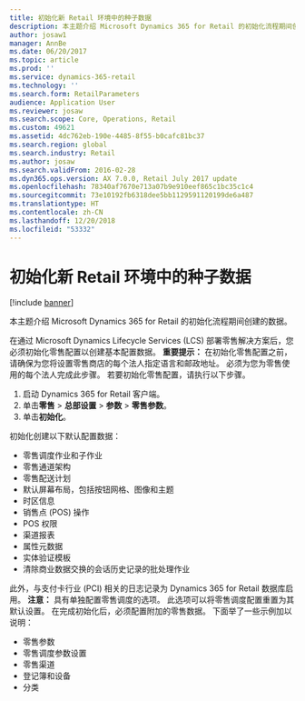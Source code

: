 ```yaml
---
title: 初始化新 Retail 环境中的种子数据
description: 本主题介绍 Microsoft Dynamics 365 for Retail 的初始化流程期间创建的数据。
author: josaw1
manager: AnnBe
ms.date: 06/20/2017
ms.topic: article
ms.prod: ''
ms.service: dynamics-365-retail
ms.technology: ''
ms.search.form: RetailParameters
audience: Application User
ms.reviewer: josaw
ms.search.scope: Core, Operations, Retail
ms.custom: 49621
ms.assetid: 4dc762eb-190e-4485-8f55-b0cafc81bc37
ms.search.region: global
ms.search.industry: Retail
ms.author: josaw
ms.search.validFrom: 2016-02-28
ms.dyn365.ops.version: AX 7.0.0, Retail July 2017 update
ms.openlocfilehash: 78340af7670e713a07b9e910eef865c1bc35c1c4
ms.sourcegitcommit: 73e10192fb6318dee5bb1129591120199de6a487
ms.translationtype: HT
ms.contentlocale: zh-CN
ms.lasthandoff: 12/20/2018
ms.locfileid: "53332"
---
```

# <a name="initialize-seed-data-in-new-retail-environments"></a>初始化新 Retail 环境中的种子数据

[!include [banner](includes/banner.md)]

本主题介绍 Microsoft Dynamics 365 for Retail 的初始化流程期间创建的数据。

在通过 Microsoft Dynamics Lifecycle Services (LCS) 部署零售解决方案后，您必须初始化零售配置以创建基本配置数据。 **重要提示：** 在初始化零售配置之前，请确保为您将设置零售商店的每个法人指定语言和邮政地址。 必须为您为零售使用的每个法人完成此步骤。 若要初始化零售配置，请执行以下步骤。

1.  启动 Dynamics 365 for Retail 客户端。
2.  单击**零售** &gt; **总部设置** &gt; **参数** &gt; **零售参数**。
3.  单击**初始化**。

初始化创建以下默认配置数据：

-   零售调度作业和子作业
-   零售通道架构
-   零售配送计划
-   默认屏幕布局，包括按钮网格、图像和主题
-   时区信息
-   销售点 (POS) 操作
-   POS 权限
-   渠道报表
-   属性元数据
-   实体验证模板
-   清除商业数据交换的会话历史记录的批处理作业

此外，与支付卡行业 (PCI) 相关的日志记录为 Dynamics 365 for Retail 数据库启用。 **注意：** 具有单独配置零售调度的选项。 此选项可以将零售调度配置重置为其默认设置。 在完成初始化后，必须配置附加的零售数据。 下面举了一些示例加以说明：

-   零售参数
-   零售调度参数设置
-   零售渠道
-   登记簿和设备
-   分类





